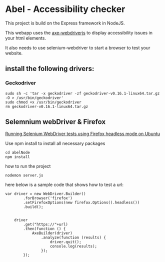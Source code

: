 Abel - Accessibility checker
========

This project is build on the Express framework in NodeJS.

This webapp uses the [axe-webdriverjs](https://github.com/dequelabs/axe-webdriverjs) to display accessibility issues in your html elements.

It also needs to use selenium-webdriver to start a browser to test your website.

## install the following drivers:

### Geckodriver
```wget https://github.com/mozilla/geckodriver/releases/download/v0.16.1/geckodriver-v0.16.1-linux64.tar.gz
sudo sh -c 'tar -x geckodriver -zf geckodriver-v0.16.1-linux64.tar.gz -O > /usr/bin/geckodriver'
sudo chmod +x /usr/bin/geckodriver
rm geckodriver-v0.16.1-linux64.tar.gz
```

## Selemnium webDriver & Firefox
[Running Selenium WebDriver tests using Firefox headless mode on Ubuntu](https://medium.com/@griggheo/running-selenium-webdriver-tests-using-firefox-headless-mode-on-ubuntu-d32500bb6af2)



Use npm install to install all necessary packages

```
cd abelNode
npm install
```
how to run the project

``` nodemon server.js ``` 

here below is a sample code that shows how to test a url:

```node
var driver = new WebDriver.Builder()
		.forBrowser('firefox')
		.setFirefoxOptions(new firefox.Options().headless())
		.build();


	driver
		.get("https://"+url)
		.then(function () {
			AxeBuilder(driver)
				.analyze(function (results) {
					driver.quit();
					console.log(results);
				});
		});
```



